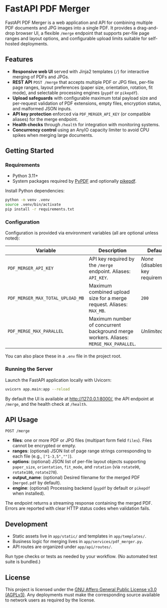# FastAPI PDF Merger

FastAPI PDF Merger is a web application and API for combining multiple PDF documents and JPG images into a single PDF. It provides a drag-and-drop browser UI, a flexible `/merge` endpoint that supports per-file page ranges and layout options, and configurable upload limits suitable for self-hosted deployments.

## Features

- **Responsive web UI** served with Jinja2 templates (`/`) for interactive merging of PDFs and JPGs.
- **REST API** `POST /merge` that accepts multiple PDF or JPG files, per-file page ranges, layout preferences (paper size, orientation, rotation, fit mode), and selectable processing engines (`pypdf` or `pikepdf`).
- **Upload safeguards** with configurable maximum total payload size and per-request validation of PDF extensions, empty files, encryption status, and malformed JSON inputs.
- **API key protection** enforced via `PDF_MERGER_API_KEY` (or compatible aliases) for the merge endpoint.
- **Health checks** through `/health` for integration with monitoring systems.
- **Concurrency control** using an AnyIO capacity limiter to avoid CPU spikes when merging large documents.

## Getting Started

### Requirements

- Python 3.11+
- System packages required by [PyPDF](https://pypdf.readthedocs.io/) and optionally [pikepdf](https://pikepdf.readthedocs.io/).

Install Python dependencies:

```bash
python -m venv .venv
source .venv/bin/activate
pip install -r requirements.txt
```

### Configuration

Configuration is provided via environment variables (all are optional unless noted):

| Variable | Description | Default |
| --- | --- | --- |
| `PDF_MERGER_API_KEY` | API key required by the `/merge` endpoint. Aliases: `API_KEY`. | _None_ (disables key requirement) |
| `PDF_MERGER_MAX_TOTAL_UPLOAD_MB` | Maximum combined upload size for a merge request. Aliases: `MAX_MB`. | `200` |
| `PDF_MERGE_MAX_PARALLEL` | Maximum number of concurrent background merge workers. Aliases: `MERGE_MAX_PARALLEL`. | _Unlimited_ |

You can also place these in a `.env` file in the project root.

### Running the Server

Launch the FastAPI application locally with Uvicorn:

```bash
uvicorn app.main:app --reload
```

By default the UI is available at <http://127.0.0.1:8000/>, the API endpoint at `/merge`, and the health check at `/health`.

## API Usage

`POST /merge`

- **files**: one or more PDF or JPG files (multipart form field `files`). Files cannot be encrypted or empty.
- **ranges**: (optional) JSON list of page range strings corresponding to each file (e.g., `["1-3,5",""]`).
- **options**: (optional) JSON list of per-file layout objects supporting `paper_size`, `orientation`, `fit_mode`, and `rotation` (via `rotate90`, `rotate180`, `rotate270`).
- **output_name**: (optional) Desired filename for the merged PDF (`merged.pdf` by default).
- **engine**: (optional) Processing backend (`pypdf` by default or `pikepdf` when installed).

The endpoint returns a streaming response containing the merged PDF. Errors are reported with clear HTTP status codes when validation fails.

## Development

- Static assets live in `app/static/` and templates in `app/templates/`.
- Business logic for merging lives in `app/services/pdf_merger.py`.
- API routes are organized under `app/api/routes/`.

Run type checks or tests as needed by your workflow. (No automated test suite is bundled.)

## License

This project is licensed under the [GNU Affero General Public License v3.0 (AGPLv3)](https://www.gnu.org/licenses/agpl-3.0.en.html). Any deployments must make the corresponding source available to network users as required by the license.

